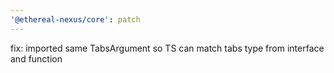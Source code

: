 ```yaml
---
'@ethereal-nexus/core': patch
---
```


fix: imported same TabsArgument so TS can match tabs type from interface and function
